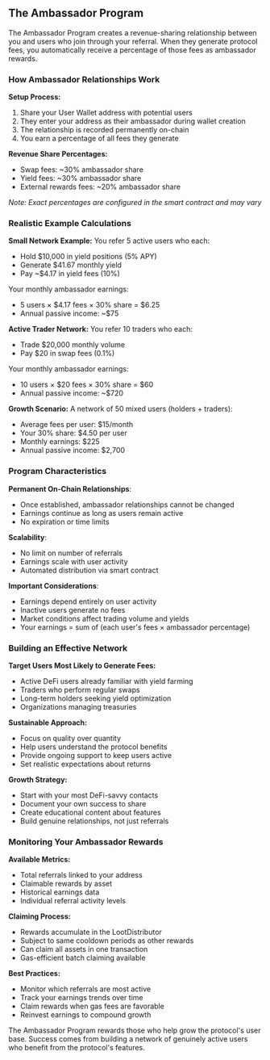 ## The Ambassador Program

The Ambassador Program creates a revenue-sharing relationship between you and users who join through your referral. When they generate protocol fees, you automatically receive a percentage of those fees as ambassador rewards.

### How Ambassador Relationships Work

**Setup Process:**
1. Share your User Wallet address with potential users
2. They enter your address as their ambassador during wallet creation
3. The relationship is recorded permanently on-chain
4. You earn a percentage of all fees they generate

**Revenue Share Percentages:**
* Swap fees: ~30% ambassador share
* Yield fees: ~30% ambassador share
* External rewards fees: ~20% ambassador share

*Note: Exact percentages are configured in the smart contract and may vary*

### Realistic Example Calculations

**Small Network Example:**
You refer 5 active users who each:
* Hold $10,000 in yield positions (5% APY)
* Generate $41.67 monthly yield
* Pay ~$4.17 in yield fees (10%)

Your monthly ambassador earnings:
* 5 users × $4.17 fees × 30% share = $6.25
* Annual passive income: ~$75

**Active Trader Network:**
You refer 10 traders who each:
* Trade $20,000 monthly volume
* Pay $20 in swap fees (0.1%)

Your monthly ambassador earnings:
* 10 users × $20 fees × 30% share = $60
* Annual passive income: ~$720

**Growth Scenario:**
A network of 50 mixed users (holders + traders):
* Average fees per user: $15/month
* Your 30% share: $4.50 per user
* Monthly earnings: $225
* Annual passive income: $2,700

### Program Characteristics

**Permanent On-Chain Relationships**: 
* Once established, ambassador relationships cannot be changed
* Earnings continue as long as users remain active
* No expiration or time limits

**Scalability**:
* No limit on number of referrals
* Earnings scale with user activity
* Automated distribution via smart contract

**Important Considerations**:
* Earnings depend entirely on user activity
* Inactive users generate no fees
* Market conditions affect trading volume and yields
* Your earnings = sum of (each user's fees × ambassador percentage)

### Building an Effective Network

**Target Users Most Likely to Generate Fees:**
* Active DeFi users already familiar with yield farming
* Traders who perform regular swaps
* Long-term holders seeking yield optimization
* Organizations managing treasuries

**Sustainable Approach:**
* Focus on quality over quantity
* Help users understand the protocol benefits
* Provide ongoing support to keep users active
* Set realistic expectations about returns

**Growth Strategy:**
* Start with your most DeFi-savvy contacts
* Document your own success to share
* Create educational content about features
* Build genuine relationships, not just referrals

### Monitoring Your Ambassador Rewards

**Available Metrics:**
* Total referrals linked to your address
* Claimable rewards by asset
* Historical earnings data
* Individual referral activity levels

**Claiming Process:**
* Rewards accumulate in the LootDistributor
* Subject to same cooldown periods as other rewards
* Can claim all assets in one transaction
* Gas-efficient batch claiming available

**Best Practices:**
* Monitor which referrals are most active
* Track your earnings trends over time
* Claim rewards when gas fees are favorable
* Reinvest earnings to compound growth

The Ambassador Program rewards those who help grow the protocol's user base. Success comes from building a network of genuinely active users who benefit from the protocol's features.